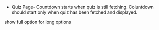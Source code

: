 
* Quiz Page- Countdown starts when quiz is still fetching.
Coiuntdown should start only when quiz has been fetched and displayed.




show full option for long options